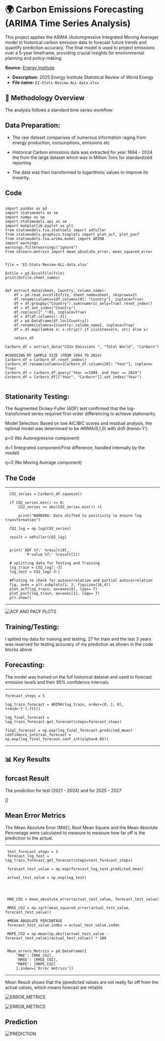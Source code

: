 # 🌍 Carbon Emissions Forecasting (ARIMA Time Series Analysis)
This project applies the ARIMA (Autoregressive Integrated Moving Average) model to historical carbon emission data to forecast future trends and quantify prediction accuracy. The final model is used to project emissions over a 5-year timeframe, providing crucial insights for environmental planning and policy-making.

**Source:** [Energy Institute](https://www.energyinst.org)
- **Description:** 2025 Energy Institute Statistical Review of World Energy
- **File name:** `EI-Stats-Review-ALL-data.xlsx
`
 
## 🔬 Methodology Overview
The analysis follows a standard time series workflow:

## Data Preparation: 

- The raw dataset comparises of numerous information raging from energy production, consunptions, emissions etc 

- Historical Carbon emissions data was extracted for  year 1994 - 2024 the from the large dataset which was in Million Tons for standardized reporting

-  The data was then transformed to logarithmic values to improve its linearity.

## Code

```

import pandas as pd
import statsmodels as sm
import numpy as np
import statsmodels.api as sm
import matplotlib.pyplot as plt
from statsmodels.tsa.stattools import adfuller 
from statsmodels.graphics.tsaplots import plot_acf, plot_pacf
from statsmodels.tsa.arima.model import ARIMA
import warnings
warnings.filterwarnings("ignore")
from sklearn.metrics import mean_absolute_error, mean_squared_error


file = 'EI-Stats-Review-ALL-data.xlsx'

Enfile = pd.ExcelFile(file)
print(Enfile.sheet_names)


def extract_data(sheet, Country, column_name):
    df = pd.read_excel(Enfile, sheet_name=sheet, skiprows=2)
    df.rename(columns={df.columns[0]: "Country"}, inplace=True)
    df = df.groupby("Country").sum(numeric_only=True).reset_index()
    df = df.set_index("Country")
    df.replace({"_":0}, inplace=True)
    df = df[df.columns[:-3]]
    df = pd.DataFrame(df.loc[Country])
    df.rename(columns={Country: column_name}, inplace=True)
    df = df.map(lambda x: x.strip() if isinstance(x, str) else x)
    
    return df

Carborn_df = extract_data("CO2e Emissions ", "Total World", "Carborn")

#CHOOSING MY SAMPLE SIZE (FROM 1994 TO 2024)
Carborn_df = Carborn_df.reset_index()
Carborn_df.rename(columns={Carborn_df.columns[0]: "Year"}, inplace= True)
Carborn_df = Carborn_df.query("Year >=1994  and Year <= 2024")
Carborn_df = Carborn_df[["Year", "Carborn"]].set_index("Year")


```




## Stationarity Testing: 

The Augmented Dickey-Fuller (ADF) test confirmed that the log-transformed series required first-order differencing to achieve stationarity.

Model Selection: Based on low AIC/BIC scores and residual analysis, the optimal model was determined to be ARIMA(0,1,0) with drift (trend='t').

p=0 (No Autoregressive component)

d=1 (Integrated component/First difference, handled internally by the model)

q=0 (No Moving Average component)


## The Code 
---
      CO2_series = Carborn_df.squeeze()
      
      if CO2_series.min() <= 0:
          CO2_series += abs(CO2_series.min()) +1
          
          print("WARNING: Data shifted to positivity to ensure log transformation")
      
      CO2_log = np.log(CO2_series)
      
      result = adfuller(CO2_log)
      
      
      print('ADF %f:' %result[0],
             'P-value %f:' %result[1])
             
      # splitting data for Testing and Training
      log_train = CO2_log[:-3]
      log_test = CO2_log[-3:]

      #Ploting to check for autocorrelation and partial autocorrelation
      fig, axes = plt.subplots(1, 2, figsize=(16,4))
      plot_acf(log_train, ax=axes[0], lags= 7)
      plot_pacf(log_train, ax=axes[1], lags= 7)
      plt.show()

---

![ACF AND PACF PLOTS](ACF_and_PACF.png) 

## Training/Testing: 

I splited my data for training and testing, 27 for train and the last 3 years was reserved for testing accuracy of my prediction as shown in the code blocks above



## Forecasting: 

The model was trained on the full historical dataset and used to forecast emission levels and their 95% confidence intervals.

---
    forecast_steps = 5
    
    log_train_forecast = ARIMA(log_train, order=(0, 1, 0), trend='t').fit()
    
    log_final_forecast = log_train_forecast.get_forecast(steps=forecast_steps)
    
    final_forecast = np.exp(log_final_forecast.predicted_mean)
    confidence_interval_forecast = np.exp(log_final_forecast.conf_int(alpha=0.05))

---

## 📊 Key Results

## forcast Result
The prediction for test (2021 - 2024) and for  2025 - 2027

[]


## Mean Error Metrics
The Mean Absolute Error (MAE), Root Mean Square and the Mean Absolute Percnetage were calculated to measure to measure how far off is the prediction to the actual.

---
     test_forecast_steps = 3
     forecast_log_test = log_train_forecast.get_forecast(steps=test_forecast_steps)
     
     forecast_test_value = np.exp(forecast_log_test.predicted_mean)
     
     actual_test_value = np.exp(log_test)
     
     
     
     
     MAE_CO2 = mean_absolute_error(actual_test_value, forecast_test_value)
     
     RMSE_CO2 = np.sqrt(mean_squared_error(actual_test_value, forecast_test_value))
     
     #MEAN ABSOLUTE PERCENTAGE
     forecast_test_value.index = actual_test_value.index
     
     MAPE_CO2 = np.mean(np.abs((actual_test_value - forecast_test_value)/actual_test_value)) * 100
     
     
     Mean_errors_Metrics = pd.DataFrame({
         'MAE': [MAE_CO2],
         'RMSE': [RMSE_CO2],
         'MAPE': [MAPE_CO2]
         },index=['Error metrics'])
---

Mean Result shows that the ppredicted values are not really far off from the actual values, which means forecast are reliable 

![ERROR_METRICS](ERROR_METRICS.png)


![ERROR_METRICS](ERROR_METRICS.png)


## Prediction
![PREDICTION](ACF_and_PACF.png)
